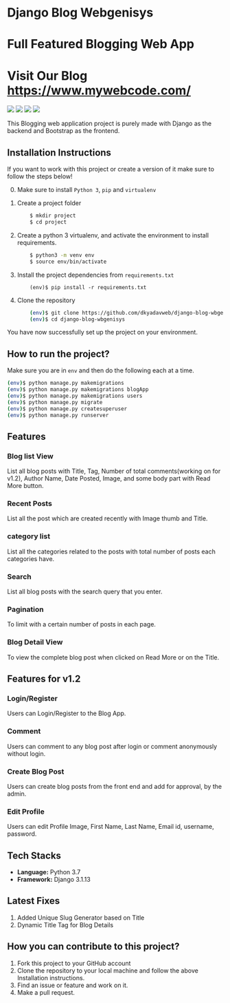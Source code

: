 # Django Blog Webgenisys
# Full Featured Blogging Web App 
# Visit Our Blog https://www.mywebcode.com/

<p align="left">
    <a href="https://github.com/dkyadavweb/django-blog-wbgenisys/issues" alt="Issues">
        <img src="https://img.shields.io/github/issues/dkyadavweb/django-blog-wbgenisys" /></a>
    <a href="https://github.com/dkyadavweb/django-blog-wbgenisys/pulls" alt="Pull Requests">
        <img src="https://img.shields.io/github/issues-pr/dkyadavweb/django-blog-wbgenisys" /></a>
    <a href="https://github.com/dkyadavweb/django-blog-wbgenisys/network/members" alt="Forks">
        <img src="https://img.shields.io/github/forks/dkyadavweb/django-blog-wbgenisys" /></a>
    <a href="https://github.com/dkyadavweb/django-blog-wbgenisys/stargazers" alt="Stars">
        <img src="https://img.shields.io/github/stars/dkyadavweb/django-blog-wbgenisys" /></a>
</p>
This Blogging web application project is purely made with Django as the backend and Bootstrap as the frontend.

## Installation Instructions

If you want to work with this project or create a version of it make sure to follow the steps below!

0. Make sure to install ` Python 3 `, ` pip ` and ` virtualenv `   
1. Create a project folder
   
    ```bash
        $ mkdir project
        $ cd project
    ```
2. Create a python 3 virtualenv, and activate the environment to install requirements.
    ```bash
        $ python3 -m venv env
        $ source env/bin/activate
    ``` 
3. Install the project dependencies from `requirements.txt`
    ```
        (env)$ pip install -r requirements.txt
    ```
4. Clone the repository
   
    ```bash
        (env)$ git clone https://github.com/dkyadavweb/django-blog-wbgenisys.git
        (env)$ cd django-blog-wbgenisys
    ```

You have now successfully set up the project on your environment.

## How to run  the project?

Make sure you are in `env` and then do the following each at a time.

```bash
(env)$ python manage.py makemigrations
(env)$ python manage.py makemigrations blogApp
(env)$ python manage.py makemigrations users
(env)$ python manage.py migrate
(env)$ python manage.py createsuperuser
(env)$ python manage.py runserver
```

## Features

### Blog list View
List all blog posts with Title, Tag, Number of total comments(working on for v1.2), Author Name, Date Posted, Image, and some body part with Read More button.

### Recent Posts
List all the post which are created recently with Image thumb and Title.

### category list
List all the categories related to the posts with total number of posts each categories have.

### Search
List all blog posts with the search query that you enter.

### Pagination
To limit with a certain number of posts in each page.

### Blog Detail View
To view the complete blog post when clicked on Read More or on the Title.

## Features for v1.2

### Login/Register
Users can Login/Register to the Blog App.

### Comment
Users can comment to any blog post after login or comment anonymously without login.

### Create Blog Post
Users can create blog posts from the front end and add for approval, by the admin.

### Edit Profile
Users can edit Profile Image, First Name, Last Name, Email id, username, password.

## Tech Stacks

* **Language:**  Python 3.7
* **Framework:** Django 3.1.13

## Latest Fixes

1. Added Unique Slug Generator based on Title
2. Dynamic Title Tag for Blog Details

## How you can contribute to this project?

1. Fork this project to your GitHub account
2. Clone the repository to your local machine and follow the above Installation instructions.
3. Find an issue or feature and work on it.
4. Make a pull request.
